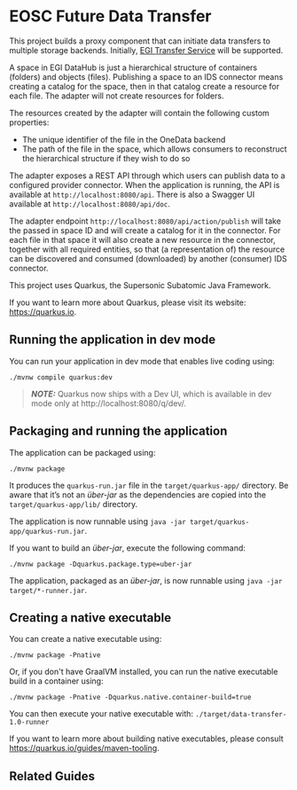 # EOSC Future Data Transfer

This project builds a proxy component that can initiate data transfers to multiple
storage backends. Initially, [EGI Transfer Service](https://docs.egi.eu/users/datahub/)
will be supported.

A space in EGI DataHub is just a hierarchical structure of containers (folders) and objects (files).
Publishing a space to an IDS connector means creating a catalog for the space, then in that
catalog create a resource for each file. The adapter will not create resources for folders.

The resources created by the adapter will contain the following custom properties:

- The unique identifier of the file in the OneData backend
- The path of the file in the space, which allows consumers to reconstruct the
  hierarchical structure if they wish to do so

The adapter exposes a REST API through which users can publish data to a configured provider connector.
When the application is running, the API is available at `http://localhost:8080/api`. There is also a
Swagger UI available at `http://localhost:8080/api/doc`.

The adapter endpoint `http://localhost:8080/api/action/publish` will take the passed in space ID
and will create a catalog for it in the connector. For each file in that space it will also create
a new resource in the connector, together with all required entities, so that (a representation of) the
resource can be discovered and consumed (downloaded) by another (consumer) IDS connector.

This project uses Quarkus, the Supersonic Subatomic Java Framework.

If you want to learn more about Quarkus, please visit its website: https://quarkus.io.

## Running the application in dev mode

You can run your application in dev mode that enables live coding using:
```shell script
./mvnw compile quarkus:dev
```

> **_NOTE:_**  Quarkus now ships with a Dev UI, which is available in dev mode only at http://localhost:8080/q/dev/.

## Packaging and running the application

The application can be packaged using:
```shell script
./mvnw package
```
It produces the `quarkus-run.jar` file in the `target/quarkus-app/` directory.
Be aware that it’s not an _über-jar_ as the dependencies are copied into the `target/quarkus-app/lib/` directory.

The application is now runnable using `java -jar target/quarkus-app/quarkus-run.jar`.

If you want to build an _über-jar_, execute the following command:
```shell script
./mvnw package -Dquarkus.package.type=uber-jar
```

The application, packaged as an _über-jar_, is now runnable using `java -jar target/*-runner.jar`.

## Creating a native executable

You can create a native executable using: 
```shell script
./mvnw package -Pnative
```

Or, if you don't have GraalVM installed, you can run the native executable build in a container using: 
```shell script
./mvnw package -Pnative -Dquarkus.native.container-build=true
```

You can then execute your native executable with: `./target/data-transfer-1.0-runner`

If you want to learn more about building native executables, please consult https://quarkus.io/guides/maven-tooling.

## Related Guides

